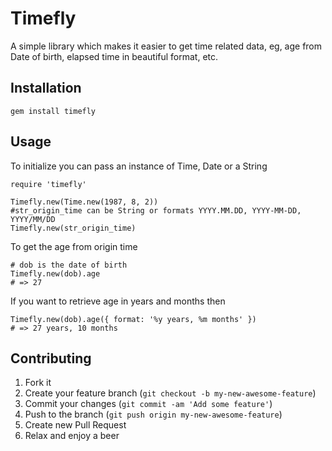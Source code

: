 # Timefly


A simple library which makes it easier to get time related data, eg, age from Date of birth, elapsed time in beautiful format, etc.

## Installation
```shell
gem install timefly
```

## Usage
To initialize you can pass an instance of Time, Date or a String
```shell
require 'timefly'

Timefly.new(Time.new(1987, 8, 2))
#str_origin_time can be String or formats YYYY.MM.DD, YYYY-MM-DD, YYYY/MM/DD
Timefly.new(str_origin_time)
```
To get the age from origin time
```shell
# dob is the date of birth
Timefly.new(dob).age
# => 27
```
If you want to retrieve age in years and months then
```shell
Timefly.new(dob).age({ format: '%y years, %m months' })
# => 27 years, 10 months
```



## Contributing

1. Fork it
2. Create your feature branch (`git checkout -b my-new-awesome-feature`)
3. Commit your changes (`git commit -am 'Add some feature'`)
4. Push to the branch (`git push origin my-new-awesome-feature`)
5. Create new Pull Request
6. Relax and enjoy a beer

